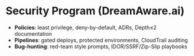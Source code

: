 # Security Program (DreamAware.ai)
- **Policies**: least privilege, deny-by-default, ADRs, Depth≤2 documentation
- **Pipelines**: gated deploys, protected environments, CloudTrail auditing
- **Bug-hunting**: red-team style prompts, IDOR/SSRF/Zip-Slip playbooks
